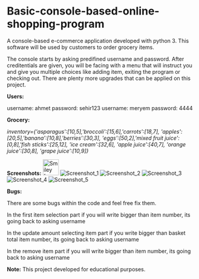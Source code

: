 # Basic-console-based-online-shopping-program
 A console-based e-commerce application developed with python 3. This software will be used by customers to order grocery items.

The console starts by asking predifined username and password. After creditentials are given, you will be facing with a menu that will instruct you and give you multiple choices like adding item, exiting the program or checking out. There are plenty more upgrades that can be applied on this project.

__Users:__

username: ahmet password: sehir123
username: meryem password: 4444

__Grocery:__

*inventory={'asparagus':[10,5],'broccoli':[15,6],'carrots':[18,7],
'apples':[20,5],'banana':[10,8],'berries':[30,3],
'eggs':[50,2],'mixed fruit juice':[0,8],'fish sticks':[25,12],
'ice cream':[32,6], 'apple juice':[40,7], 'orange juice':[30,8],
'grape juice':[10,9]}*

__Screenshots:__
<img src="https://user-images.githubusercontent.com/43733194/76306286-adb48100-62d7-11ea-9b0b-5fad4ae70f63.png" alt="Smiley face" height="42" width="42">
![Screenshot_1]()
![Screenshot_2](https://user-images.githubusercontent.com/43733194/76306289-aee5ae00-62d7-11ea-9546-82b4027ce7b5.png)
![Screenshot_3](https://user-images.githubusercontent.com/43733194/76306292-b016db00-62d7-11ea-861e-0fb6e5ec8743.png)
![Screenshot_4](https://user-images.githubusercontent.com/43733194/76306297-b2793500-62d7-11ea-92b5-8c0b02fa6396.png)
![Screenshot_5](https://user-images.githubusercontent.com/43733194/76306299-b311cb80-62d7-11ea-8bc1-e2a41e1b4c1e.png)

__Bugs:__

There are some bugs within the code and feel free fix them.

In the first item selection part if you will write bigger than item number, its going back to asking username

In the update amount selecting item part if you write bigger than basket total item number, its going back to asking username

In the remove item part if you will write bigger than item number, its going back to asking username

__Note:__
This project developed for educational purposes.
